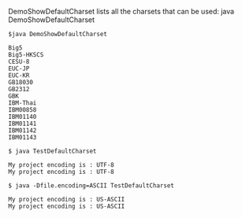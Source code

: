 DemoShowDefaultCharset lists all the charsets that can be used: java DemoShowDefaultCharset
```
$java DemoShowDefaultCharset

Big5
Big5-HKSCS
CESU-8
EUC-JP
EUC-KR
GB18030
GB2312
GBK
IBM-Thai
IBM00858
IBM01140
IBM01141
IBM01142
IBM01143
```
```
$ java TestDefaultCharset 

My project encoding is : UTF-8
My project encoding is : UTF-8
```

```
$ java -Dfile.encoding=ASCII TestDefaultCharset 

My project encoding is : US-ASCII
My project encoding is : US-ASCII
```
